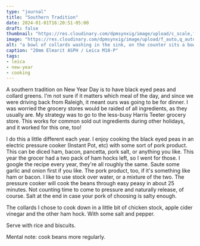 ```yaml
---
type: "journal"
title: "Southern Tradition"
date: 2024-01-01T16:20:51-05:00
draft: false
thumbnail: "https://res.cloudinary.com/dpmsynxig/image/upload/c_scale,f_auto,q_auto:good,w_740/v1704230325/2024%20Posts/2024-01-01_new-year-day/2024-01-01_leica-m10p-34.jpg"
image: "https://res.cloudinary.com/dpmsynxig/image/upload/f_auto,q_auto:good/v1704230325/2024%20Posts/2024-01-01_new-year-day/2024-01-01_leica-m10p-34.jpg"
alt: "a bowl of collards washing in the sink, on the counter sits a bowl of black eye peas on a cutting board draining next to some minced garlic"
caption: "28mm Elmarit ASPH / Leica M10-P"
tags:
- leica
- new-year
- cooking
---
```


A southern tradition on New Year Day is to have black eyed peas and collard greens. I'm not sure if it matters which meal of the day, and since we were driving back from Raleigh, it meant ours was going to be for dinner. I was worried the grocery stores would be raided of all ingredients, as they usually are. My strategy was to go to the less-busy Harris Teeter grocery store. This works for common sold out ingredients during other holidays, and it worked for this one, too! 

I do this a little different each year. I enjoy cooking the black eyed peas in an electric pressure cooker (Instant Pot, etc) with some sort of pork product. This can be diced ham, bacon, pancetta, pork salt, or anything you like. This year the grocer had a two pack of ham hocks left, so I went for those. I google the recipe every year, they're all roughly the same. Saute some garlic and onion first if you like. The pork product, too, if it's something like ham or bacon. I like to use stock over water, or a mixture of the two. The pressure cooker will cook the beans through easy peasy in about 25 minutes. Not counting time to come to pressure and naturally release, of course. Salt at the end in case your pork of choosing is salty enough.

The collards I chose to cook down in a little bit of chicken stock, apple cider vinegar and the other ham hock. With some salt and pepper.

Serve with rice and biscuits.

Mental note: cook beans more regularly.
